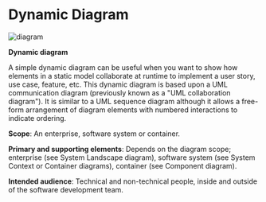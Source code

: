 # Dynamic Diagram

![diagram](https://www.plantuml.com/plantuml/svg/0/NLF1Rjim3Bq7o3zmEQL3brns6Z2iYNDOXtKDwdRNWfOPMvjC6HIL81ZsxvDSTqdg4oNwFJu-KZT1KJHsRZfvPzcuM1Eqgdtuj5mA7XQDrJPMCP0Opqgi2-Ex9TPYaVSkzd5PVFomTSZwTFTzwL0fQBfwtXmPEsiM_K0zdHG9ZPP9vg77QvYLbXj7iCM6ODNtpXfKwtcMKhzmZy68xHMGQrXn4nrApcp5xsrD0T0vq9R09ad2f50X_qwCi8jiCWywgqTG3oO6zHr9WBt5XB4aSA0AAl67rDHYTdMcRLFDwohLsQ1YXO5opNj1auI-Na5fMkemPqhrahHaRq2eiK5bw26fsddfNk8MGqirO4noMSSkmGZL-OWkN0CQGo60yqqwa9fBJSzh7xb6ESuhaugkjhSNVbtzcKuWVONlUi-9SnvimvO7Ynk6MuPC9Tuv6ZmiUyb6tVqiu27DwarsvLpoPUWfPFioMUedXnT-hqU_osDGwhBWDoB8H4aZo0N7y9Gzax4cv8l9NWvGA6zK_Qea8t9hfaLkyg7740vUwZFZ_kPjUo3ticSdCsBLMGtdpYVMNFfRUVzZ-VNnSLjc-80SGMTD56dZ0jYmEisHwlaLv0cCeFy_3oiKo95HU0yxyTtevw4beI5ERuFWCtmPwc_MHIQPJcw8w-6v_0C0)

**Dynamic diagram**

A simple dynamic diagram can be useful when you want to show how elements in a static model collaborate at runtime to implement a user story, use case, feature, etc. This dynamic diagram is based upon a UML communication diagram (previously known as a "UML collaboration diagram"). It is similar to a UML sequence diagram although it allows a free-form arrangement of diagram elements with numbered interactions to indicate ordering.

**Scope**: An enterprise, software system or container.

**Primary and supporting elements**: Depends on the diagram scope; enterprise (see System Landscape diagram), software system (see System Context or Container diagrams), container (see Component diagram).

**Intended audience**: Technical and non-technical people, inside and outside of the software development team.